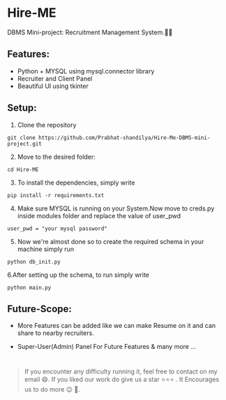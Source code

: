 # Hire-ME



DBMS Mini-project: Recruitment Management System.💫✨

## Features:

 * Python + MYSQL using mysql.connector library
 * Recruiter and Client Panel
 * Beautiful UI using tkinter
 
 
 
## Setup:

1. Clone the repository


```
git clone https://github.com/Prabhat-shandilya/Hire-Me-DBMS-mini-project.git

```


2. Move to the desired folder:


```
cd Hire-ME

```



3. To install the dependencies, simply write
 

```
pip install -r requirements.txt

```



4. Make sure MYSQL is running on your System.Now move to creds.py inside modules folder and replace the value of user_pwd
 

```
user_pwd = "your mysql password"

```

  
     
5. Now we're almost done so to create the required schema in your machine simply run
 

```
python db_init.py

```



6.After setting up the schema, to run simply write
 

```
python main.py

```


## Future-Scope:

* More Features can be added like we can make Resume on it and can share to nearby recruiters.

* Super-User(Admin) Panel For Future Features & many more ...


#
>If you encounter any difficulty running it, feel free to contact on my email 😄.
If you liked our work do give us a star ⭐⭐⭐ . It Encourages us to do more 😉 💫.
